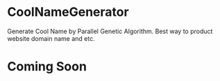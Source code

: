 # CoolNameGenerator
Generate Cool Name by Parallel Genetic Algorithm. Best way to product website domain name and etc.

# Coming Soon
